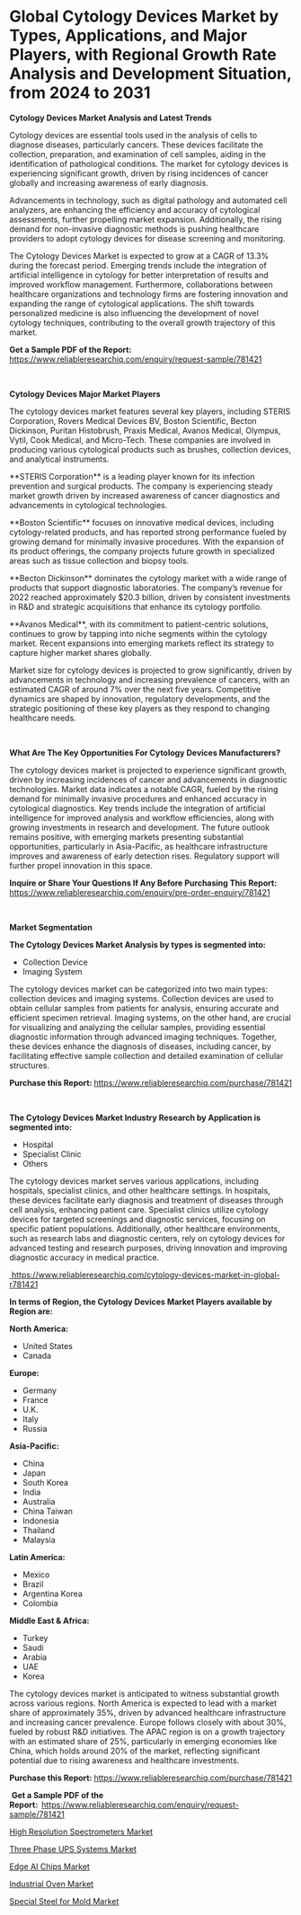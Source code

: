 <p><h1>Global Cytology Devices Market by Types, Applications, and Major Players, with Regional Growth Rate Analysis and Development Situation, from 2024 to 2031</h1></p><p><strong>Cytology Devices Market Analysis and Latest Trends</strong></p>
<p><p>Cytology devices are essential tools used in the analysis of cells to diagnose diseases, particularly cancers. These devices facilitate the collection, preparation, and examination of cell samples, aiding in the identification of pathological conditions. The market for cytology devices is experiencing significant growth, driven by rising incidences of cancer globally and increasing awareness of early diagnosis. </p><p>Advancements in technology, such as digital pathology and automated cell analyzers, are enhancing the efficiency and accuracy of cytological assessments, further propelling market expansion. Additionally, the rising demand for non-invasive diagnostic methods is pushing healthcare providers to adopt cytology devices for disease screening and monitoring.</p><p>The Cytology Devices Market is expected to grow at a CAGR of 13.3% during the forecast period. Emerging trends include the integration of artificial intelligence in cytology for better interpretation of results and improved workflow management. Furthermore, collaborations between healthcare organizations and technology firms are fostering innovation and expanding the range of cytological applications. The shift towards personalized medicine is also influencing the development of novel cytology techniques, contributing to the overall growth trajectory of this market.</p></p>
<p><strong>Get a Sample PDF of the Report:&nbsp;</strong> <a href="https://www.reliableresearchiq.com/enquiry/request-sample/781421?utm_campaign=1124&utm_medium=2&utm_source=Github&utm_content=ia&utm_term=15102024&utm_id=cytology-devices">https://www.reliableresearchiq.com/enquiry/request-sample/781421</a></p>
<p>&nbsp;</p>
<p><strong>Cytology Devices Major Market Players</strong></p>
<p><p>The cytology devices market features several key players, including STERIS Corporation, Rovers Medical Devices BV, Boston Scientific, Becton Dickinson, Puritan Histobrush, Praxis Medical, Avanos Medical, Olympus, Vytil, Cook Medical, and Micro-Tech. These companies are involved in producing various cytological products such as brushes, collection devices, and analytical instruments.</p><p>**STERIS Corporation** is a leading player known for its infection prevention and surgical products. The company is experiencing steady market growth driven by increased awareness of cancer diagnostics and advancements in cytological technologies. </p><p>**Boston Scientific** focuses on innovative medical devices, including cytology-related products, and has reported strong performance fueled by growing demand for minimally invasive procedures. With the expansion of its product offerings, the company projects future growth in specialized areas such as tissue collection and biopsy tools.</p><p>**Becton Dickinson** dominates the cytology market with a wide range of products that support diagnostic laboratories. The company’s revenue for 2022 reached approximately $20.3 billion, driven by consistent investments in R&D and strategic acquisitions that enhance its cytology portfolio.</p><p>**Avanos Medical**, with its commitment to patient-centric solutions, continues to grow by tapping into niche segments within the cytology market. Recent expansions into emerging markets reflect its strategy to capture higher market shares globally.</p><p>Market size for cytology devices is projected to grow significantly, driven by advancements in technology and increasing prevalence of cancers, with an estimated CAGR of around 7% over the next five years. Competitive dynamics are shaped by innovation, regulatory developments, and the strategic positioning of these key players as they respond to changing healthcare needs.</p></p>
<p>&nbsp;</p>
<p><strong>What Are The Key Opportunities For Cytology Devices Manufacturers?</strong></p>
<p><p>The cytology devices market is projected to experience significant growth, driven by increasing incidences of cancer and advancements in diagnostic technologies. Market data indicates a notable CAGR, fueled by the rising demand for minimally invasive procedures and enhanced accuracy in cytological diagnostics. Key trends include the integration of artificial intelligence for improved analysis and workflow efficiencies, along with growing investments in research and development. The future outlook remains positive, with emerging markets presenting substantial opportunities, particularly in Asia-Pacific, as healthcare infrastructure improves and awareness of early detection rises. Regulatory support will further propel innovation in this space.</p></p>
<p><strong>Inquire or Share Your Questions If Any Before Purchasing This Report:</strong> <a href="https://www.reliableresearchiq.com/enquiry/pre-order-enquiry/781421?utm_campaign=1124&utm_medium=2&utm_source=Github&utm_content=ia&utm_term=15102024&utm_id=cytology-devices">https://www.reliableresearchiq.com/enquiry/pre-order-enquiry/781421</a></p>
<p>&nbsp;</p>
<p><strong>Market Segmentation</strong></p>
<p><strong>The Cytology Devices Market Analysis by types is segmented into:</strong></p>
<p><ul><li>Collection Device</li><li>Imaging System</li></ul></p>
<p><p>The cytology devices market can be categorized into two main types: collection devices and imaging systems. Collection devices are used to obtain cellular samples from patients for analysis, ensuring accurate and efficient specimen retrieval. Imaging systems, on the other hand, are crucial for visualizing and analyzing the cellular samples, providing essential diagnostic information through advanced imaging techniques. Together, these devices enhance the diagnosis of diseases, including cancer, by facilitating effective sample collection and detailed examination of cellular structures.</p></p>
<p><strong>Purchase this Report:&nbsp;</strong><a href="https://www.reliableresearchiq.com/purchase/781421?utm_campaign=1124&utm_medium=2&utm_source=Github&utm_content=ia&utm_term=15102024&utm_id=cytology-devices">https://www.reliableresearchiq.com/purchase/781421</a></p>
<p>&nbsp;</p>
<p><strong>The Cytology Devices Market Industry Research by Application is segmented into:</strong></p>
<p><ul><li>Hospital</li><li>Specialist Clinic</li><li>Others</li></ul></p>
<p><p>The cytology devices market serves various applications, including hospitals, specialist clinics, and other healthcare settings. In hospitals, these devices facilitate early diagnosis and treatment of diseases through cell analysis, enhancing patient care. Specialist clinics utilize cytology devices for targeted screenings and diagnostic services, focusing on specific patient populations. Additionally, other healthcare environments, such as research labs and diagnostic centers, rely on cytology devices for advanced testing and research purposes, driving innovation and improving diagnostic accuracy in medical practice.</p></p>
<p><a href="https://www.reliableresearchiq.com/cytology-devices-market-in-global-r781421?utm_campaign=1124&utm_medium=2&utm_source=Github&utm_content=ia&utm_term=15102024&utm_id=cytology-devices">&nbsp;https://www.reliableresearchiq.com/cytology-devices-market-in-global-r781421</a></p>
<p><strong>In terms of Region, the Cytology Devices Market Players available by Region are:</strong></p>
<p>
    <p> <strong> North America: </strong>
        <ul>
            <li>United States</li>
            <li>Canada</li>
        </ul>
        </p> 
    <p> <strong> Europe: </strong>
        <ul>
            <li>Germany</li>
            <li>France</li>
            <li>U.K.</li>
            <li>Italy</li>
            <li>Russia</li>
        </ul>
        </p> 
    <p> <strong> Asia-Pacific: </strong>
        <ul>
            <li>China</li>
            <li>Japan</li>
            <li>South Korea</li>
            <li>India</li>
            <li>Australia</li>
            <li>China Taiwan</li>
            <li>Indonesia</li>
            <li>Thailand</li>
            <li>Malaysia</li>
        </ul>
        </p> 
    <p> <strong> Latin America: </strong>
        <ul>
            <li>Mexico</li>
            <li>Brazil</li>
            <li>Argentina Korea</li>
            <li>Colombia</li>
        </ul>
        </p> 
    <p> <strong> Middle East & Africa: </strong>
        <ul>
            <li>Turkey</li>
            <li>Saudi</li>
            <li>Arabia</li>
            <li>UAE</li>
            <li>Korea</li>
        </ul>
    </p>
    </p>
<p><p>The cytology devices market is anticipated to witness substantial growth across various regions. North America is expected to lead with a market share of approximately 35%, driven by advanced healthcare infrastructure and increasing cancer prevalence. Europe follows closely with about 30%, fueled by robust R&D initiatives. The APAC region is on a growth trajectory with an estimated share of 25%, particularly in emerging economies like China, which holds around 20% of the market, reflecting significant potential due to rising awareness and healthcare investments.</p></p>
<p><strong>Purchase this Report: </strong><a href="https://www.reliableresearchiq.com/purchase/781421?utm_campaign=1124&utm_medium=2&utm_source=Github&utm_content=ia&utm_term=15102024&utm_id=cytology-devices">https://www.reliableresearchiq.com/purchase/781421</a></p>
<p>&nbsp;<strong>Get a Sample PDF of the Report:&nbsp;&nbsp;</strong><a href="https://www.reliableresearchiq.com/enquiry/request-sample/781421?utm_campaign=1124&utm_medium=2&utm_source=Github&utm_content=ia&utm_term=15102024&utm_id=cytology-devices">https://www.reliableresearchiq.com/enquiry/request-sample/781421</a></p>
<p><strong></strong></p>
<p><p><a href="https://github.com/MegiMusaj575/Market-Research-Report-List-1/blob/main/high-resolution-spectrometers-market.md?utm_campaign=1124&utm_medium=2&utm_source=Github&utm_content=ia&utm_term=15102024&utm_id=cytology-devices">High Resolution Spectrometers Market</a></p><p><a href="https://issuu.com/reportprime-2/docs/three-phase-ups-systems-market-size_c57b5959c439ab?utm_campaign=1124&utm_medium=2&utm_source=Github&utm_content=ia&utm_term=15102024&utm_id=cytology-devices">Three Phase UPS Systems Market</a></p><p><a href="https://www.linkedin.com/pulse/edge-ai-chips-value-chain-analysis-from-raw-materials-hqq4e?trk=public_post_embed_feed-article-content&utm_campaign=1124&utm_medium=2&utm_source=Github&utm_content=ia&utm_term=15102024&utm_id=cytology-devices">Edge AI Chips Market</a></p><p><a href="https://issuu.com/reportprime-2/docs/industrial-oven-market-size-2030.pp_3f58be759fb75d?utm_campaign=1124&utm_medium=2&utm_source=Github&utm_content=ia&utm_term=15102024&utm_id=cytology-devices">Industrial Oven Market</a></p><p><a href="https://github.com/tomasa8xtkvotaw/Market-Research-Report-List-1/blob/main/special-steel-for-mold-market.md?utm_campaign=1124&utm_medium=2&utm_source=Github&utm_content=ia&utm_term=15102024&utm_id=cytology-devices">Special Steel for Mold Market</a></p></p>
